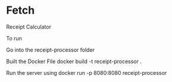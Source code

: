 # Fetch
 Receipt Calculator

To run 

Go into the receipt-processor folder

Built the Docker File
docker build -t receipt-processor .

Run the server using
docker run -p 8080:8080 receipt-processor